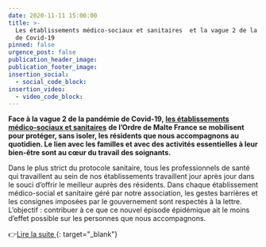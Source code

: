 ```yaml
---
date: 2020-11-11 15:00:00
title: >-
  Les établissements médico-sociaux et sanitaires  et la vague 2 de la pandémie
  de Covid-19
pinned: false
urgence_post: false
publication_header_image:
publication_footer_image:
insertion_social:
  - social_code_block:
insertion_video:
  - video_code_block:
---
```


**Face &agrave; la vague 2 de la pandémie de Covid-19,&nbsp;**[**les établissements médico-sociaux et sanitaires**](https://www.ordredemaltefrance.org/actions-en-france/sante/sante) **de l’Ordre de Malte France se mobilisent pour protéger, sans isoler, les résidents que nous accompagnons au quotidien. Le lien avec les familles et avec des activités essentielles &agrave; leur bien-&ecirc;tre sont au cœur du travail des soignants. &nbsp;**

Dans le plus strict du protocole sanitaire, tous les professionnels de santé qui travaillent au sein de nos établissements travaillent jour apr&egrave;s jour dans le souci d’offrir le meilleur aupr&egrave;s des résidents. Dans chaque établissement médico-social et sanitaire géré par notre association, les gestes barri&egrave;res et les consignes imposées par le gouvernement sont respectés &agrave; la lettre. L’objectif : contribuer &agrave; ce que ce nouvel épisode épidémique ait le moins d’effet possible sur les personnes que nous accompagnons.

👉[Lire la suite&nbsp;](https://www.ordredemaltefrance.org/actualites/sante/nos-etablissements-medico-sociaux-et-sanitaires-a-l-heure-de-la-vague-2-du-covid-19){: target="_blank"}
